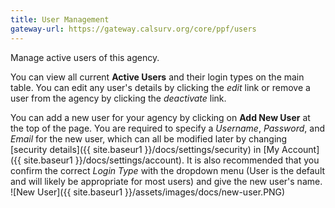 ```yaml
---
title: User Management
gateway-url: https://gateway.calsurv.org/core/ppf/users
---
```

Manage active users of this agency.

You can view all current **Active Users** and their login types on the main table. You can edit any user's details by clicking the *edit* link or remove a user from the agency by clicking the *deactivate* link.

You can add a new user for your agency by clicking on **Add New User** at the top of the page. You are required to specify a *Username*, *Password*, and *Email* for the new user, which can all be modified later by changing [security details]({{ site.baseur1 }}/docs/settings/security) in [My Account]({{ site.baseur1 }}/docs/settings/account). It is also recommended that you confirm the correct *Login Type* with the dropdown menu (User is the default and will likely be appropriate for most users) and give the new user's name.
![New User]({{ site.baseur1 }}/assets/images/docs/new-user.PNG)
